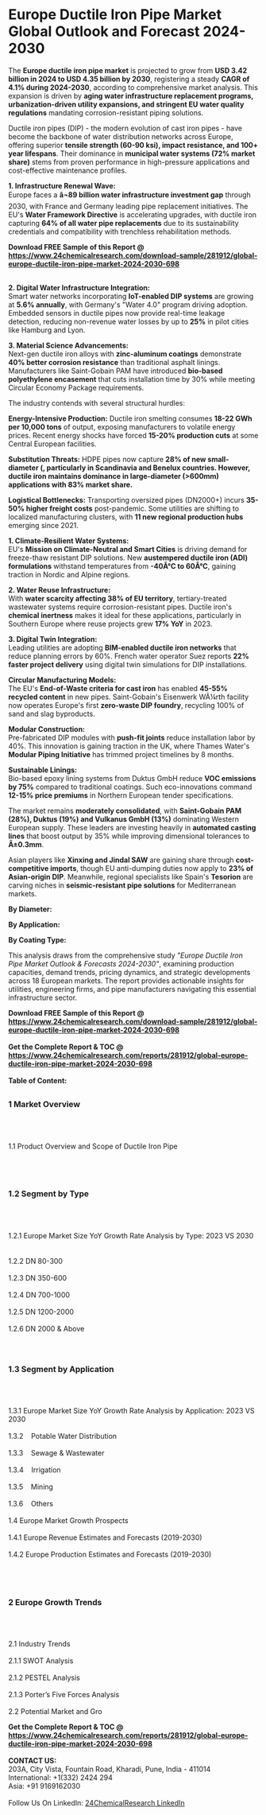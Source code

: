 <h1>Europe Ductile Iron Pipe Market Global Outlook and Forecast 2024-2030</h1><p>The <strong>Europe ductile iron pipe market</strong> is projected to grow from <strong>USD 3.42 billion in 2024 to USD 4.35 billion by 2030</strong>, registering a steady <strong>CAGR of 4.1% during 2024-2030</strong>, according to comprehensive market analysis. This expansion is driven by <strong>aging water infrastructure replacement programs, urbanization-driven utility expansions, and stringent EU water quality regulations</strong> mandating corrosion-resistant piping solutions.</p><p>Ductile iron pipes (DIP) - the modern evolution of cast iron pipes - have become the backbone of water distribution networks across Europe, offering superior <strong>tensile strength (60-90 ksi), impact resistance, and 100+ year lifespans</strong>. Their dominance in <strong>municipal water systems (72% market share)</strong> stems from proven performance in high-pressure applications and cost-effective maintenance profiles.</p><p><strong>1. Infrastructure Renewal Wave:</strong><br>
Europe faces a <strong>â¬89 billion water infrastructure investment gap</strong> through 2030, with France and Germany leading pipe replacement initiatives. The EU's <strong>Water Framework Directive</strong> is accelerating upgrades, with ductile iron capturing <strong>64% of all water pipe replacements</strong> due to its sustainability credentials and compatibility with trenchless rehabilitation methods.</p><div><b>Download FREE Sample of this Report @ 
            <a href="https://www.24chemicalresearch.com/download-sample/281912/global-europe-ductile-iron-pipe-market-2024-2030-698">
            https://www.24chemicalresearch.com/download-sample/281912/global-europe-ductile-iron-pipe-market-2024-2030-698</a></b></div><br><p><strong>2. Digital Water Infrastructure Integration:</strong><br>
Smart water networks incorporating <strong>IoT-enabled DIP systems</strong> are growing at <strong>5.6% annually</strong>, with Germany's "Water 4.0" program driving adoption. Embedded sensors in ductile pipes now provide real-time leakage detection, reducing non-revenue water losses by up to <strong>25%</strong> in pilot cities like Hamburg and Lyon.</p><p><strong>3. Material Science Advancements:</strong><br>
Next-gen ductile iron alloys with <strong>zinc-aluminum coatings</strong> demonstrate <strong>40% better corrosion resistance</strong> than traditional asphalt linings. Manufacturers like Saint-Gobain PAM have introduced <strong>bio-based polyethylene encasement</strong> that cuts installation time by 30% while meeting Circular Economy Package requirements.</p><p>The industry contends with several structural hurdles:</p><p><strong>Energy-Intensive Production:</strong> Ductile iron smelting consumes <strong>18-22 GWh per 10,000 tons</strong> of output, exposing manufacturers to volatile energy prices. Recent energy shocks have forced <strong>15-20% production cuts</strong> at some Central European facilities.</p><p><strong>Substitution Threats:</strong> HDPE pipes now capture <strong>28% of new small-diameter (, particularly in Scandinavia and Benelux countries. However, ductile iron maintains dominance in <strong>large-diameter (&gt;600mm) applications</strong> with 83% market share.</strong></p><p><strong>Logistical Bottlenecks:</strong> Transporting oversized pipes (DN2000+) incurs <strong>35-50% higher freight costs</strong> post-pandemic. Some utilities are shifting to localized manufacturing clusters, with <strong>11 new regional production hubs</strong> emerging since 2021.</p><p><strong>1. Climate-Resilient Water Systems:</strong><br>
EU's <strong>Mission on Climate-Neutral and Smart Cities</strong> is driving demand for freeze-thaw resistant DIP solutions. New <strong>austempered ductile iron (ADI) formulations</strong> withstand temperatures from <strong>-40Â°C to 60Â°C</strong>, gaining traction in Nordic and Alpine regions.</p><p><strong>2. Water Reuse Infrastructure:</strong><br>
With <strong>water scarcity affecting 38% of EU territory</strong>, tertiary-treated wastewater systems require corrosion-resistant pipes. Ductile iron's <strong>chemical inertness</strong> makes it ideal for these applications, particularly in Southern Europe where reuse projects grew <strong>17% YoY</strong> in 2023.</p><p><strong>3. Digital Twin Integration:</strong><br>
Leading utilities are adopting <strong>BIM-enabled ductile iron networks</strong> that reduce planning errors by 60%. French water operator Suez reports <strong>22% faster project delivery</strong> using digital twin simulations for DIP installations.</p><p><strong>Circular Manufacturing Models:</strong><br>
	The EU's <strong>End-of-Waste criteria for cast iron</strong> has enabled <strong>45-55% recycled content</strong> in new pipes. Saint-Gobain's Eisenwerk WÃ¼rth facility now operates Europe's first <strong>zero-waste DIP foundry</strong>, recycling 100% of sand and slag byproducts.</p><p><strong>Modular Construction:</strong><br>
	Pre-fabricated DIP modules with <strong>push-fit joints</strong> reduce installation labor by 40%. This innovation is gaining traction in the UK, where Thames Water's <strong>Modular Piping Initiative</strong> has trimmed project timelines by 8 months.</p><p><strong>Sustainable Linings:</strong><br>
	Bio-based epoxy lining systems from Duktus GmbH reduce <strong>VOC emissions by 75%</strong> compared to traditional coatings. Such eco-innovations command <strong>12-15% price premiums</strong> in Northern European tender specifications.</p><p>The market remains <strong>moderately consolidated</strong>, with <strong>Saint-Gobain PAM (28%), Duktus (19%) and Vulkanus GmbH (13%)</strong> dominating Western European supply. These leaders are investing heavily in <strong>automated casting lines</strong> that boost output by 35% while improving dimensional tolerances to <strong>Â±0.3mm</strong>.</p><p>Asian players like <strong>Xinxing and Jindal SAW</strong> are gaining share through <strong>cost-competitive imports</strong>, though EU anti-dumping duties now apply to <strong>23% of Asian-origin DIP</strong>. Meanwhile, regional specialists like Spain's <strong>Tesorion</strong> are carving niches in <strong>seismic-resistant pipe solutions</strong> for Mediterranean markets.</p><p><strong>By Diameter:</strong></p><p><strong>By Application:</strong></p><p><strong>By Coating Type:</strong></p><p>This analysis draws from the comprehensive study <em>"Europe Ductile Iron Pipe Market Outlook &amp; Forecasts 2024-2030"</em>, examining production capacities, demand trends, pricing dynamics, and strategic developments across 18 European markets. The report provides actionable insights for utilities, engineering firms, and pipe manufacturers navigating this essential infrastructure sector.</p><div><b>Download FREE Sample of this Report @ 
            <a href="https://www.24chemicalresearch.com/download-sample/281912/global-europe-ductile-iron-pipe-market-2024-2030-698">
            https://www.24chemicalresearch.com/download-sample/281912/global-europe-ductile-iron-pipe-market-2024-2030-698</a></b></div><br><div><b>Get the Complete Report & TOC @ 
            <a href="https://www.24chemicalresearch.com/reports/281912/global-europe-ductile-iron-pipe-market-2024-2030-698">
            https://www.24chemicalresearch.com/reports/281912/global-europe-ductile-iron-pipe-market-2024-2030-698</a></b></div><br>
            <b>Table of Content:</b><p><h2><span style="font-size:16px"><strong>1 Market Overview&nbsp;&nbsp; &nbsp;</strong></span></h2><br />
<br />
<p>1.1 Product Overview and Scope of Ductile Iron Pipe&nbsp;</p><br />
<br />
<h2><strong><span style="font-size:16px">1.2 Segment by Type&nbsp;&nbsp; &nbsp;</span></strong></h2><br />
<br />
<p>1.2.1 Europe Market Size YoY Growth Rate Analysis by Type: 2023 VS 2030&nbsp;&nbsp; &nbsp;<br /><br />
1.2.2 DN 80-300&nbsp;&nbsp; &nbsp;<br /><br />
1.2.3 DN 350-600<br /><br />
1.2.4 DN 700-1000<br /><br />
1.2.5 DN 1200-2000<br /><br />
1.2.6 DN 2000 & Above<br /><br />
<br />
<h2><span style="font-size:16px"><strong>1.3 Segment by Application&nbsp;&nbsp;</strong></span></h2><br />
<br />
<p>1.3.1 Europe Market Size YoY Growth Rate Analysis by Application: 2023 VS 2030&nbsp;&nbsp; &nbsp;<br /><br />
1.3.2&nbsp;&nbsp; &nbsp;Potable Water Distribution<br /><br />
1.3.3&nbsp;&nbsp; &nbsp;Sewage & Wastewater<br /><br />
1.3.4&nbsp;&nbsp; &nbsp;Irrigation<br /><br />
1.3.5&nbsp;&nbsp; &nbsp;Mining<br /><br />
1.3.6&nbsp;&nbsp; &nbsp;Others<br /><br />
1.4 Europe Market Growth Prospects&nbsp;&nbsp; &nbsp;<br /><br />
1.4.1 Europe Revenue Estimates and Forecasts (2019-2030)&nbsp;&nbsp; &nbsp;<br /><br />
1.4.2 Europe Production Estimates and Forecasts (2019-2030)&nbsp;&nbsp;</p><br />
<br />
<h2><span style="font-size:16px"><strong>2 Europe Growth Trends&nbsp;&nbsp; &nbsp;</strong></span></h2><br />
<br />
<p>2.1 Industry Trends&nbsp;&nbsp; &nbsp;<br /><br />
2.1.1 SWOT Analysis&nbsp;&nbsp; &nbsp;<br /><br />
2.1.2 PESTEL Analysis&nbsp;&nbsp; &nbsp;<br /><br />
2.1.3 Porter&rsquo;s Five Forces Analysis&nbsp;&nbsp; &nbsp;<br /><br />
2.2 Potential Market and Gro</p><div><b>Get the Complete Report & TOC @ 
            <a href="https://www.24chemicalresearch.com/reports/281912/global-europe-ductile-iron-pipe-market-2024-2030-698">
            https://www.24chemicalresearch.com/reports/281912/global-europe-ductile-iron-pipe-market-2024-2030-698</a></b></div><br><b>CONTACT US:</b><br>
            203A, City Vista, Fountain Road, Kharadi, Pune, India - 411014<br>
            International: +1(332) 2424 294<br>
            Asia: +91 9169162030 <br><br>
            Follow Us On LinkedIn: <a href="https://www.linkedin.com/company/24chemicalresearch/">24ChemicalResearch LinkedIn</a>